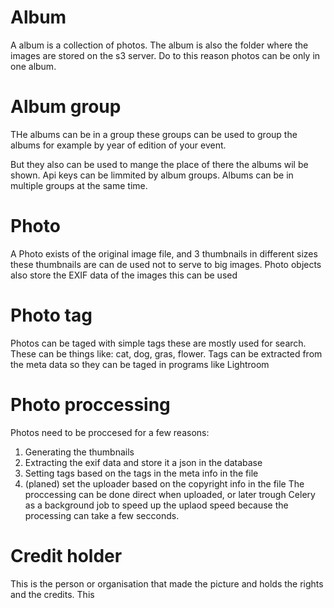 # Album
A album is a collection of photos. The album is also the folder where the images are stored on the s3 server. Do to this reason photos can be only in one album.

# Album group
THe albums can be in a group these groups can be used to group the albums for example by year of edition of your event. 

But they also can be used to mange the place of there the albums wil be shown. Api keys can be limmited by album groups. Albums can be in multiple groups at the same time.

# Photo
A Photo exists of the original image file, and 3 thumbnails in different sizes these thumbnails are can de used not to serve to big images.
Photo objects also store the EXIF data of the images this can be used

# Photo tag
Photos can be taged with simple tags these are mostly used for search. These can be things like: cat, dog, gras, flower. Tags can be extracted from the meta data so they can be taged in programs like Lightroom

# Photo proccessing
Photos need to be proccesed for a few reasons:
1. Generating the thumbnails
2. Extracting the exif data and store it a json in the database
3. Setting tags based on the tags in the meta info in the file
4. (planed) set the uploader based on the copyright info in the file
The proccessing can be done direct when uploaded, or later trough Celery as a background job to speed up the uplaod speed because the processing can take a few secconds.

# Credit holder
This is the person or organisation that made the picture and holds the rights and the credits. This